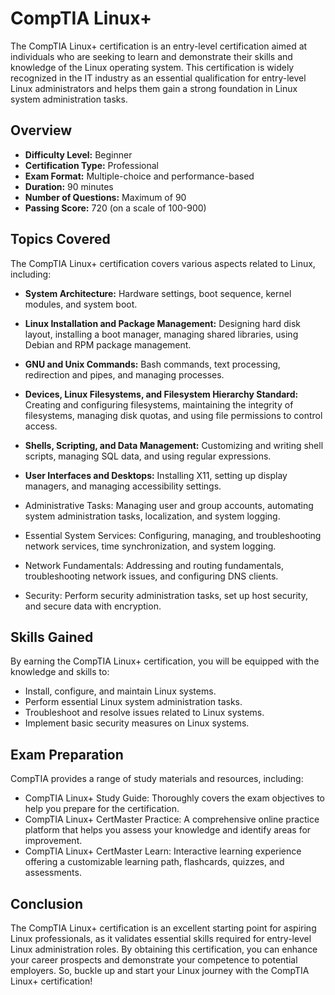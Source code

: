 # CompTIA Linux+

The CompTIA Linux+ certification is an entry-level certification aimed at individuals who are seeking to learn and demonstrate their skills and knowledge of the Linux operating system. This certification is widely recognized in the IT industry as an essential qualification for entry-level Linux administrators and helps them gain a strong foundation in Linux system administration tasks.

## Overview

- **Difficulty Level:** Beginner
- **Certification Type:** Professional
- **Exam Format:** Multiple-choice and performance-based
- **Duration:** 90 minutes
- **Number of Questions:** Maximum of 90
- **Passing Score:** 720 (on a scale of 100-900)

## Topics Covered

The CompTIA Linux+ certification covers various aspects related to Linux, including:

- **System Architecture:** Hardware settings, boot sequence, kernel modules, and system boot.
- **Linux Installation and Package Management:** Designing hard disk layout, installing a boot manager, managing shared libraries, using Debian and RPM package management.

- **GNU and Unix Commands:** Bash commands, text processing, redirection and pipes, and managing processes.
- **Devices, Linux Filesystems, and Filesystem Hierarchy Standard:** Creating and configuring filesystems, maintaining the integrity of filesystems, managing disk quotas, and using file permissions to control access.

- **Shells, Scripting, and Data Management:** Customizing and writing shell scripts, managing SQL data, and using regular expressions.
- **User Interfaces and Desktops:** Installing X11, setting up display managers, and managing accessibility settings.

- Administrative Tasks: Managing user and group accounts, automating system administration tasks, localization, and system logging.
- Essential System Services: Configuring, managing, and troubleshooting network services, time synchronization, and system logging.

- Network Fundamentals: Addressing and routing fundamentals, troubleshooting network issues, and configuring DNS clients.
- Security: Perform security administration tasks, set up host security, and secure data with encryption.

## Skills Gained

By earning the CompTIA Linux+ certification, you will be equipped with the knowledge and skills to:

- Install, configure, and maintain Linux systems.
- Perform essential Linux system administration tasks.
- Troubleshoot and resolve issues related to Linux systems.
- Implement basic security measures on Linux systems.

## Exam Preparation

CompTIA provides a range of study materials and resources, including:

- CompTIA Linux+ Study Guide: Thoroughly covers the exam objectives to help you prepare for the certification.
- CompTIA Linux+ CertMaster Practice: A comprehensive online practice platform that helps you assess your knowledge and identify areas for improvement.
- CompTIA Linux+ CertMaster Learn: Interactive learning experience offering a customizable learning path, flashcards, quizzes, and assessments.

## Conclusion

The CompTIA Linux+ certification is an excellent starting point for aspiring Linux professionals, as it validates essential skills required for entry-level Linux administration roles. By obtaining this certification, you can enhance your career prospects and demonstrate your competence to potential employers. So, buckle up and start your Linux journey with the CompTIA Linux+ certification!
